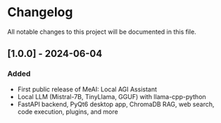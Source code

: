 # Changelog

All notable changes to this project will be documented in this file.

## [1.0.0] - 2024-06-04
### Added
- First public release of MeAI: Local AGI Assistant
- Local LLM (Mistral-7B, TinyLlama, GGUF) with llama-cpp-python
- FastAPI backend, PyQt6 desktop app, ChromaDB RAG, web search, code execution, plugins, and more 